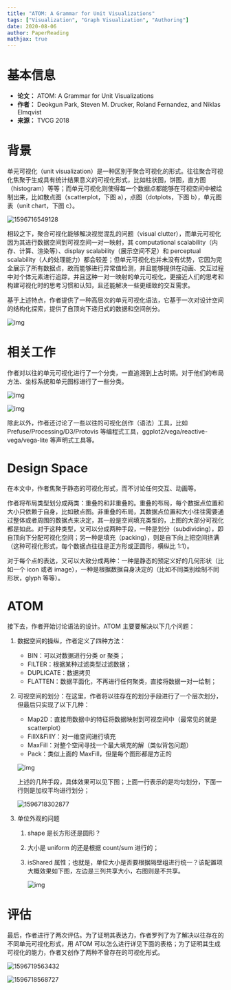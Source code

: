 ```yaml
---
title: "ATOM: A Grammar for Unit Visualizations"
tags: ["Visualization", "Graph Visualization", "Authoring"]
date: 2020-08-06
author: PaperReading
mathjax: true
---
```


# 基本信息

- **论文：** ATOM: A Grammar for Unit Visualizations
- **作者：** Deokgun Park, Steven M. Drucker, Roland Fernandez, and Niklas Elmqvist
- **来源：** TVCG 2018

# 背景

单元可视化（unit visualization）是一种区别于聚合可视化的形式。往往聚合可视化焦聚于生成具有统计结果意义的可视化形式，比如柱状图，饼图，直方图（histogram）等等；而单元可视化则使得每一个数据点都能够在可视空间中被绘制出来，比如散点图（scatterplot，下图 a），点图（dotplots，下图 b），单元图表（unit chart，下图 c）。

![1596716549128](https://jackie-image.oss-cn-hangzhou.aliyuncs.com/20-08-06/1596716549128.png)

相较之下，聚合可视化能够解决视觉混乱的问题（visual clutter），而单元可视化因为其进行数据空间到可视空间一对一映射，其 computational scalability（内存、计算、渲染等）、display scalability（展示空间不足）和 perceptual scalability（人的处理能力）都会较差；但单元可视化也并未没有优势，它因为完全展示了所有数据点，故而能够进行异常值检测，并且能够提供在动画、交互过程中对个体元素进行追踪，并且这种一对一映射的单元可视化，更接近人们的思考和构建可视化时的思考习惯和认知，且还能解决一些更细致的交互需求。

基于上述特点，作者提供了一种高层次的单元可视化语法，它基于一次对设计空间的结构化探索，提供了自顶向下递归式的数据和空间剖分。

![img](https://jackie-image.oss-cn-hangzhou.aliyuncs.com/20-08-06/bVYg2CL3T2Ev8K0HIkCAZ_ZRATl_cIMcdvUxee_LUgVYrkERj4bURGcqUaFbJwFBG1_QYsnaPE7nUosxBsyngK_I35Lir7Ti_fTxmYDGUdp3jW0vC1fhqOuwv5w7W393PWwDcHTIoD8.jpg)

# 相关工作

作者对以往的单元可视化进行了一个分类，一直追溯到上古时期。对于他们的布局方法、坐标系统和单元图标进行了一些分类。

![img](https://jackie-image.oss-cn-hangzhou.aliyuncs.com/20-08-06/j_Ob9gc6zdfTMEOBHObNLtBJ7ZOKPpBaBxFvDzt4xAOSc8RrkBNu5_lGlCHHbJBbrCAGslL0zfg_QTrOA8lpLK78Ce25UqecmNbC2Wo6QbAdvaFLa0azA9MdExuMrZ2BnKU6OBs5MLs.jpg)

![img](https://jackie-image.oss-cn-hangzhou.aliyuncs.com/20-08-06/mnxDZTcj9RF_k8KKrw87HSauTsuWQr6cjHAJTXabwyjPVte-ubb23uWr_czjlQgfbkOEtM9XL-FjCtqZRUbX3b3l5i4Vr4abAoaiNqTC9aYWIpW_IKB6Mx3gNxY54PQQM1pPHz-yOqQ.jpg)

除此以外，作者还讨论了一些以往的可视化创作（语法）工具，比如 Prefuse/Processing/D3/Protovis 等编程式工具，ggplot2/vega/reactive-vega/vega-lite 等声明式工具等。

# Design Space

在本文中，作者焦聚于静态的可视化形式，而不讨论任何交互、动画等。

作者将布局类型划分成两类：重叠的和非重叠的。重叠的布局，每个数据点位置和大小只依赖于自身，比如散点图。非重叠的布局，其数据点位置和大小往往需要通过整体或者周围的数据点来决定，其一般是空间填充类型的，上图的大部分可视化都是如此。对于这种类型，又可以分成两种手段，一种是划分（subdividing），即自顶向下分配可视化空间；另一种是填充（packing），则是自下向上把空间挤满（这种可视化形式，每个数据点往往是正方形或正圆形，横纵比 1:1）。

对于每个点的表达，又可以大致分成两种：一种是静态的预定义好的几何形状（比如一个 icon 或者 image），一种是根据数据自身决定的（比如不同类别绘制不同形状，glyph 等等）。

# ATOM

接下去，作者开始讨论语法的设计。ATOM 主要要解决以下几个问题：

1. 数据空间的操纵，作者定义了四种方法：

   - BIN：可以对数据进行分类 or 聚类；
   - FILTER：根据某种过滤类型过滤数据；
   - DUPLICATE：数据拷贝
   - FLATTEN：数据平面化，不再进行任何聚类，直接将数据一对一绘制；

2. 可视空间的划分：在这里，作者将以往存在的划分手段进行了一个层次划分，但最后只实现了以下几种：

   - Map2D：直接用数据中的特征将数据映射到可视空间中（最常见的就是 scatterplot）
   - FillX&FillY：对一维空间进行填充
   - MaxFill：对整个空间寻找一个最大填充的解（类似背包问题）
   - Pack：类似上面的 MaxFill，但是每个图形都是方正的

   ![img](https://jackie-image.oss-cn-hangzhou.aliyuncs.com/20-08-06/aTvF2S7Ot35oPD3mdS6EjdejukOCJw__ubr8rt8YkJr4x6_7_xUARlIvuQcT7smVVmVyeJUfTOzWGRR3kADAhbQpel1LoxrvGAlZ2VFj-f_o0t0Ci3wglqbngOjKhXragU6tOrP2rlI.jpg)

   上述的几种手段，具体效果可以见下图；上面一行表示的是均匀划分，下面一行则是加权平均进行划分；

   ![1596718302877](https://jackie-image.oss-cn-hangzhou.aliyuncs.com/20-08-06/1596718302877.png)

3. 单位外观的问题

   1. shape 是长方形还是圆形？

   2. 大小是 uniform 的还是根据 count/sum 进行的；

   3. isShared 属性；也就是，单位大小是否要根据隔壁组进行统一？该配置项大概效果如下图，左边是三列共享大小，右图则是不共享。

      ![img](https://jackie-image.oss-cn-hangzhou.aliyuncs.com/20-08-06/WDIVqks07wb-DsvkLjvM4X9jEflY2GsfMGIyBXs9zNOtPg_Xl7n3Y8dkoxo9YS2C15XlSl7BMDAbK9ggvHCBcgRpEEsnDDHeBjYdJIS_f9Qeh7sIvHs-koXlX9xDbnWF7JU_K7puJdU.jpg)

# 评估

最后，作者进行了两次评估。为了证明其表达力，作者罗列了为了解决以往存在的不同单元可视化形式，用 ATOM 可以怎么进行详见下面的表格；为了证明其生成可视化的能力，作者又创作了两种不曾存在的可视化形式。

![1596719563432](https://jackie-image.oss-cn-hangzhou.aliyuncs.com/20-08-06/1596719563432.png)

![1596718568727](https://jackie-image.oss-cn-hangzhou.aliyuncs.com/20-08-06/1596718568727.png)
